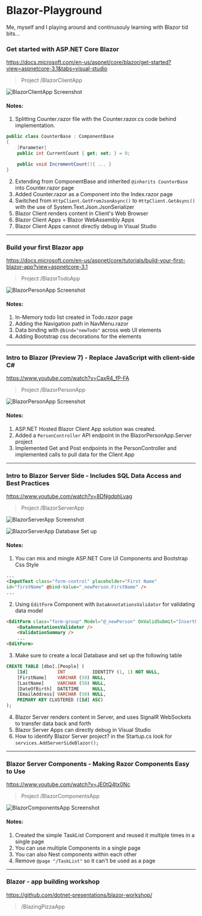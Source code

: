 # Blazor-Playground
Me, myself and I playing around and continusouly learning with Blazor tid bits...

### Get started with ASP.NET Core Blazor
https://docs.microsoft.com/en-us/aspnet/core/blazor/get-started?view=aspnetcore-3.1&tabs=visual-studio
> Project /BlazorClientApp

![BlazorClientApp Screenshot](https://raw.githubusercontent.com/UdaraAlwis/Blazor-Playground/master/Screenshots/BlazorClientApp/Finished.png)

#### Notes:
1. Splitting Counter.razor file with the Counter.razor.cs code behind implementation. 
```csharp
public class CounterBase : ComponentBase
{
	[Parameter]
	public int CurrentCount { get; set; } = 0;

	public void IncrementCount(){ ... }
}
```
2. Extending from ComponentBase and inherited ```@inherits CounterBase``` into Counter.razor page
3. Added Counter.razor as a Component into the Index.razor page
4. Switched from ```HttpClient.GetFromJsonAsync()``` to ```HttpClient.GetAsync()``` with the use of System.Text.Json.JsonSerializer
5. Blazor Client renders content in Client's Web Browser
6. Blazor Client Apps = Blazor WebAssembly Apps
7. Blazor Client Apps cannot directly debug in Visual Studio

-----------------

### Build your first Blazor app
https://docs.microsoft.com/en-us/aspnet/core/tutorials/build-your-first-blazor-app?view=aspnetcore-3.1
> Project /BlazorTodoApp

![BlazorPersonApp Screenshot](https://raw.githubusercontent.com/UdaraAlwis/Blazor-Playground/master/Screenshots/BlazorTodoApp/Finished.png)

#### Notes:
1. In-Memory todo list created in Todo.razor page
2. Adding the Navigation path in NavMenu.razor
3. Data binding with ```@bind="newTodo"``` across web UI elements
4. Adding Bootstrap css decorations for the elements

-----------------

### Intro to Blazor (Preview 7) - Replace JavaScript with client-side C#
https://www.youtube.com/watch?v=CaxR4_fP-FA
> Project /BlazorPersonApp

![BlazorPersonApp Screenshot](https://raw.githubusercontent.com/UdaraAlwis/Blazor-Playground/master/Screenshots/BlazorPersonApp/Finished.png)

#### Notes:
1. ASP.NET Hosted Blazor Client App solution was created.
2. Added a ```PersonController``` API endpoint in the BlazorPersonApp.Server project
3. Implemented Get and Post endpoints in the PersonController and implemented calls to pull data for the Client App

-----------------

### Intro to Blazor Server Side - Includes SQL Data Access and Best Practices
https://www.youtube.com/watch?v=8DNgdphLvag
> Project /BlazorServerApp

![BlazorServerApp Screenshot](https://raw.githubusercontent.com/UdaraAlwis/Blazor-Playground/master/Screenshots/BlazorServerApp/Finished.png)

![BlazorServerApp Database Set up](https://raw.githubusercontent.com/UdaraAlwis/Blazor-Playground/master/Screenshots/BlazorServerApp/Database%20set%20up.png)

#### Notes:
1. You can mix and mingle ASP.NET Core UI Components and Bootstrap Css Style
```html
...
<InputText class="form-control" placeholder="First Name" 
id="firstName" @bind-Value="_newPerson.FirstName" />
...
```
2. Using ```EditForm``` Component with ```DataAnnotationsValidator``` for validating data model
```html
<EditForm class="form-group" Model="@_newPerson" OnValidSubmit="InsertPerson">
    <DataAnnotationsValidator />
    <ValidationSummary />
	...
<EditForm>
```
3. Make sure to create a local Database and set up the following table
```sql
CREATE TABLE [dbo].[People] (
    [Id]           INT          IDENTITY (1, 1) NOT NULL,
    [FirstName]    VARCHAR (50) NULL,
    [LastName]     VARCHAR (50) NULL,
    [DateOfBirth]  DATETIME     NULL,
    [EmailAddress] VARCHAR (50) NULL,
    PRIMARY KEY CLUSTERED ([Id] ASC)
);
```
4. Blazor Server renders content in Server, and uses SignalR WebSockets to transfer data back and forth
5. Blazor Server Apps can directly debug in Visual Studio
6. How to identify Blazor Server project? in the Startup.cs look for ```services.AddServerSideBlazor();```
    
-----------------

### Blazor Server Components - Making Razor Components Easy to Use
https://www.youtube.com/watch?v=JE0tQ4tx0Nc
> Project /BlazorComponentsApp

![BlazorComponentsApp Screenshot](https://raw.githubusercontent.com/UdaraAlwis/Blazor-Playground/master/Screenshots/BlazorComponentsApp/Finished.png)

#### Notes:
1. Created the simple TaskList Component and reused it multiple times in a single page
2. You can use multiple Components in a single page
3. You can also Nest components within each other
4. Remove ```@page "/TaskList"``` so it can't be used as a page

-----------------

### Blazor - app building workshop
https://github.com/dotnet-presentations/blazor-workshop/
> /BlazingPizzaApp


